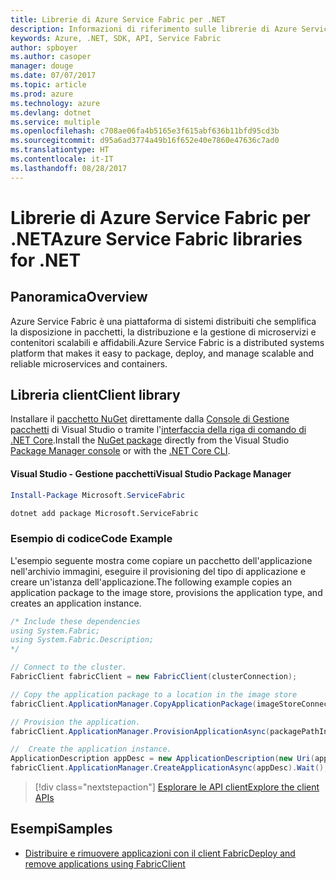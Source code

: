 ```yaml
---
title: Librerie di Azure Service Fabric per .NET
description: Informazioni di riferimento sulle librerie di Azure Service Fabric per .NET
keywords: Azure, .NET, SDK, API, Service Fabric
author: spboyer
ms.author: casoper
manager: douge
ms.date: 07/07/2017
ms.topic: article
ms.prod: azure
ms.technology: azure
ms.devlang: dotnet
ms.service: multiple
ms.openlocfilehash: c708ae06fa4b5165e3f615abf636b11bfd95cd3b
ms.sourcegitcommit: d95a6ad3774a49b16f652e40e7860e47636c7ad0
ms.translationtype: HT
ms.contentlocale: it-IT
ms.lasthandoff: 08/28/2017
---
```

# <a name="azure-service-fabric-libraries-for-net"></a><span data-ttu-id="26161-104">Librerie di Azure Service Fabric per .NET</span><span class="sxs-lookup"><span data-stu-id="26161-104">Azure Service Fabric libraries for .NET</span></span>

## <a name="overview"></a><span data-ttu-id="26161-105">Panoramica</span><span class="sxs-lookup"><span data-stu-id="26161-105">Overview</span></span>

<span data-ttu-id="26161-106">Azure Service Fabric è una piattaforma di sistemi distribuiti che semplifica la disposizione in pacchetti, la distribuzione e la gestione di microservizi e contenitori scalabili e affidabili.</span><span class="sxs-lookup"><span data-stu-id="26161-106">Azure Service Fabric is a distributed systems platform that makes it easy to package, deploy, and manage scalable and reliable microservices and containers.</span></span>

## <a name="client-library"></a><span data-ttu-id="26161-107">Libreria client</span><span class="sxs-lookup"><span data-stu-id="26161-107">Client library</span></span>

<span data-ttu-id="26161-108">Installare il [pacchetto NuGet](https://www.nuget.org/packages/Microsoft.ServiceFabric) direttamente dalla [Console di Gestione pacchetti][PackageManager] di Visual Studio o tramite l'[interfaccia della riga di comando di .NET Core][DotNetCLI].</span><span class="sxs-lookup"><span data-stu-id="26161-108">Install the [NuGet package](https://www.nuget.org/packages/Microsoft.ServiceFabric) directly from the Visual Studio [Package Manager console][PackageManager] or with the [.NET Core CLI][DotNetCLI].</span></span>

#### <a name="visual-studio-package-manager"></a><span data-ttu-id="26161-109">Visual Studio - Gestione pacchetti</span><span class="sxs-lookup"><span data-stu-id="26161-109">Visual Studio Package Manager</span></span>

```powershell
Install-Package Microsoft.ServiceFabric
```

```bash
dotnet add package Microsoft.ServiceFabric
```

### <a name="code-example"></a><span data-ttu-id="26161-110">Esempio di codice</span><span class="sxs-lookup"><span data-stu-id="26161-110">Code Example</span></span>

<span data-ttu-id="26161-111">L'esempio seguente mostra come copiare un pacchetto dell'applicazione nell'archivio immagini, eseguire il provisioning del tipo di applicazione e creare un'istanza dell'applicazione.</span><span class="sxs-lookup"><span data-stu-id="26161-111">The following example copies an application package to the image store, provisions the application type, and creates an application instance.</span></span>

```csharp
/* Include these dependencies
using System.Fabric;
using System.Fabric.Description;
*/

// Connect to the cluster.
FabricClient fabricClient = new FabricClient(clusterConnection);

// Copy the application package to a location in the image store
fabricClient.ApplicationManager.CopyApplicationPackage(imageStoreConnectionString, packagePath, packagePathInImageStore);

// Provision the application.
fabricClient.ApplicationManager.ProvisionApplicationAsync(packagePathInImageStore).Wait();

//  Create the application instance.
ApplicationDescription appDesc = new ApplicationDescription(new Uri(appName), appType, appVersion);
fabricClient.ApplicationManager.CreateApplicationAsync(appDesc).Wait();
```

> [!div class="nextstepaction"]
> [<span data-ttu-id="26161-112">Esplorare le API client</span><span class="sxs-lookup"><span data-stu-id="26161-112">Explore the client APIs</span></span>](/dotnet/api/overview/azure/servicefabric/client)

## <a name="samples"></a><span data-ttu-id="26161-113">Esempi</span><span class="sxs-lookup"><span data-stu-id="26161-113">Samples</span></span>

* [<span data-ttu-id="26161-114">Distribuire e rimuovere applicazioni con il client Fabric</span><span class="sxs-lookup"><span data-stu-id="26161-114">Deploy and remove applications using FabricClient</span></span>](https://docs.microsoft.com/en-us/azure/service-fabric/service-fabric-deploy-remove-applications-fabricclient)

[PackageManager]: https://docs.microsoft.com/nuget/tools/package-manager-console
[DotNetCLI]: https://docs.microsoft.com/en-us/dotnet/core/tools/dotnet-add-package

